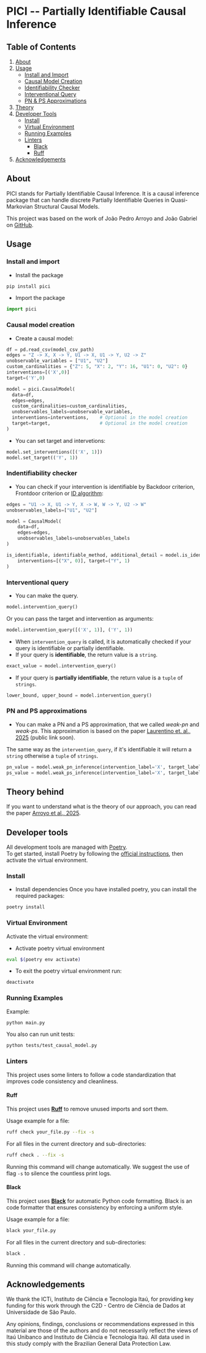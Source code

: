 PICI -- Partially Identifiable Causal Inference
=======================
## Table of Contents
1. [About](#about)
2. [Usage](#usage)
   - [Install and Import](#install-and-import)
   - [Causal Model Creation](#causal-model-creation)
   - [Identifiability Checker](#indentifiability-checker)
   - [Interventional Query](#interventional-query)
   - [PN & PS Approximations](#pn-and-ps-approximations)
3. [Theory](#theory-behind)
4. [Developer Tools](#developer-tools)
   - [Install](#install)
   - [Virtual Environment](#virtual-environment)
   - [Running Examples](#running-examples)
   - [Linters](#linters)
     - [Black](#black)
     - [Ruff](#ruff)
5. [Acknowledgements](#acknowledgements)


## About

PICI stands for Partially Identifiable Causal Inference.
It is a causal inference package that can handle discrete Partially Identifiable Queries in Quasi-Markovian Structural Causal Models.

This project was based on the work of João Pedro Arroyo and João Gabriel on [GitHub](https://github.com/Causal-Inference-Group-C4AI/Linear-Programming-For-Interventional-Queries).


## Usage

### Install and import
- Install the package
```python
pip install pici
```

- Import the package
```python
import pici
```

### Causal model creation

- Create a causal model:
```python
df = pd.read_csv(model_csv_path)
edges = "Z -> X, X -> Y, U1 -> X, U1 -> Y, U2 -> Z"
unobservable_variables = ["U1", "U2"]
custom_cardinalities = {"Z": 5, "X": 2, "Y": 16, "U1": 0, "U2": 0}
interventions=[('X',0)]
target=('Y',0)

model = pici.CausalModel(
  data=df,
  edges=edges,
  custom_cardinalities=custom_cardinalities,
  unobservables_labels=unobservable_variables,
  interventions=interventions,    # Optional in the model creation
  target=target,                  # Optional in the model creation
)
```

- You can set target and intervetions:
```python
model.set_interventions([('X', 1)])
model.set_target(('Y', 1))
```

### Indentifiability checker

- You can check if your intervention is identifiable by Backdoor criterion, Frontdoor criterion or [ID algorithm](https://cdn.aaai.org/AAAI/2006/AAAI06-191.pdf):

```python
edges = "U1 -> X, U1 -> Y, X -> W, W -> Y, U2 -> W"
unobservables_labels=["U1", "U2"]

model = CausalModel(
    data=df,
    edges=edges,
    unobservables_labels=unobservables_labels
)

is_identifiable, identifiable_method, additional_detail = model.is_identifiable_intervention(
    interventions=[("X", 0)], target=("Y", 1)
)
```

### Interventional query

- You can make the query.
```python
model.intervention_query()
```
Or you can pass the target and intervention as arguments: 

```python
model.intervention_query([('X', 1)], ('Y', 1))
```

- When `intervention_query` is called, it is automatically checked if your query is identifiable or partially identifiable.
- If your query is **identifiable**, the return value is a `string`.

```python
exact_value = model.intervention_query()
```

- If your query is **partially identifiable**, the return value is a `tuple` of `strings`.
```python
lower_bound, upper_bound = model.intervention_query()
```

### PN and PS approximations

- You can make a PN and a PS approximation, that we called *weak-pn* and *weak-ps*.
This approximation is based on the paper [Laurentino et. al., 2025](https://jems3.sbc.org.br/submissions/10478) (public link soon).

The same way as the `intervention_query`, if it's identifiable it will return a `string` otherwise a `tuple` of `strings`.

```python
pn_value = model.weak_pn_inference(intervention_label='X', target_label='Y')
ps_value = model.weak_ps_inference(intervention_label='X', target_label='Y')
```

## Theory behind

If you want to understand what is the theory of our approach, you can read the paper [Arroyo et al., 2025](https://openreview.net/forum?id=aUPT1kEiwP).


## Developer tools

All development tools are managed with [Poetry](https://python-poetry.org/docs/).  
To get started, install Poetry by following the [official instructions](https://python-poetry.org/docs/#installation), then activate the virtual environment.

### Install

- Install dependencies
Once you have installed poetry, you can install the required packages:
```bash
poetry install
```


### Virtual Environment

Activate the virtual environment:

- Activate poetry virtual environment
```bash
eval $(poetry env activate)
```

- To exit the poetry virtual environment run:
```bash
deactivate
```

### Running Examples

Example:
```bash
python main.py
```

You also can run unit tests:
```bash
python tests/test_causal_model.py
```


### Linters

This project uses some linters to follow a code standardization that improves code consistency and cleanliness.

#### Ruff

This project uses **[Ruff](https://github.com/astral-sh/ruff)** to remove unused imports and sort them.

Usage example for a file:

```bash
ruff check your_file.py --fix -s
```

For all files in the current directory and sub-directories:

```bash
ruff check . --fix -s
```

Running this command will change automatically.
We suggest the use of flag `-s` to silence the countless print logs.


#### Black

This project uses **[Black](https://black.readthedocs.io/en/stable/)** for automatic Python code formatting.
Black is an code formatter that ensures consistency by enforcing a uniform style.

Usage example for a file:

```bash
black your_file.py
```

For all files in the current directory and sub-directories:

```bash
black .
```

Running this command will change automatically.


## Acknowledgements
We thank the ICTi, Instituto de Ciência e Tecnologia Itaú, for providing key funding
for this work through the C2D - Centro de Ciência de Dados at Universidade de São Paulo.

Any opinions, findings, conclusions or recommendations expressed in this material are those of the authors and do not necessarily reflect the views of Itaú Unibanco and Instituto de Ciência e Tecnologia Itaú. All data used in this study comply with the Brazilian General Data Protection Law.
